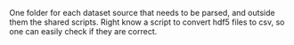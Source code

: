 One folder for each dataset source that needs to be parsed, and outside them the shared scripts. Right know a script to convert hdf5 files to csv, so one can easily check if they are correct.